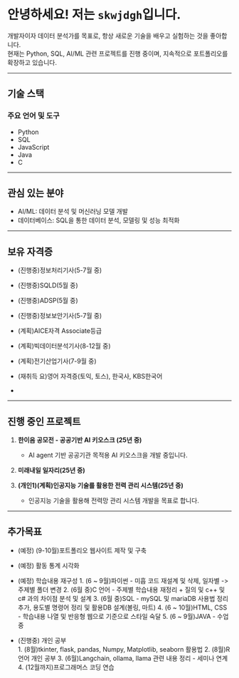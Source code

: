 # 안녕하세요! 저는 `skwjdgh`입니다.

개발자이자 데이터 분석가를 목표로, 항상 새로운 기술을 배우고 실험하는 것을 좋아합니다.  
현재는 Python, SQL, AI/ML 관련 프로젝트를 진행 중이며, 지속적으로 포트폴리오를 확장하고 있습니다.

---

## 기술 스택


### 주요 언어 및 도구
- Python
- SQL
- JavaScript
- Java
- C
  
---

## 관심 있는 분야
- AI/ML: 데이터 분석 및 머신러닝 모델 개발
- 데이터베이스: SQL을 통한 데이터 분석, 모델링 및 성능 최적화

---

## 보유 자격증

- (진행중)정보처리기사(5-7월 중)
- (진행중)SQLD(5월 중)
- (진행중)ADSP(5월 중)
- (진행중)정보보안기사(5-7월 중)

- (계획)AICE자격 Associate등급 
- (계획)빅데이터분석기사(8-12월 중) 
- (계획)전기산업기사(7-9월 중)
- (재취득 요)영어 자격증(토익, 토스), 한국사, KBS한국어
- 
---

## 진행 중인 프로젝트

1. **한이음 공모전 - 공공기반 AI 키오스크 (25년 중)**  
   - AI agent 기반 공공기관 목적용 AI 키오스크을 개발 중입니다.
     
2. **미래내일 일자리(25년 중)**  

3. **(개인1)(계획)인공지능 기술를 활용한 전력 관리 시스템(25년 중)**
   - 인공지능 기술을 활용해 전력망 관리 시스템 개발을 목표로 합니다.
     
---


## 추가목표

  - (예정) (9-10월)포트폴리오 웹사이트 제작 및 구축
    
  - (예정) 활동 통계 시각화
    
  - (예정) 학습내용 재구성
          1. (6 ~ 9월)파이썬 - 미흡 코드 재설계 및 삭제, 일자별 -> 주제별 폴더 변경 
          2. (6월 중)C 언어 - 주제별 학습내용 재정리 + 질의 및 c++ 및 c# 과의 차이점 분석 및 설계
          3. (6월 중)SQL - mySQL 및 mariaDB 사용법 정리 추가, 용도별 명령어 정리 및 활용DB 설계(볼링, 마트)
          4. (6 ~ 10월)HTML, CSS - 학습내용 나열 및 반응형 웹으로 기준으로 스타일 숙달
          5. (6 ~ 9월)JAVA - 수업중
    
  - (진행중) 개인 공부    
          1. (8월)tkinter, flask, pandas, Numpy, Matplotlib, seaborn 활용법
          2. (8월)R 언어 개인 공부
          3. (6월)Langchain, ollama, llama 관련 내용 정리 - 세미나 연계
          4. (12월까지)프로그래머스 코딩 연습
